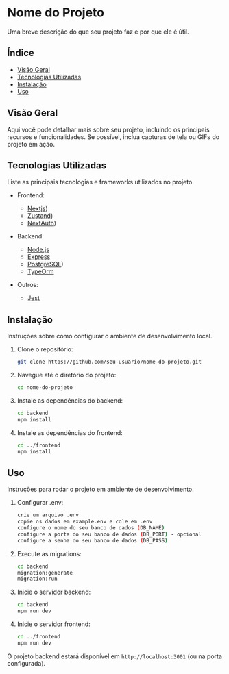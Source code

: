 # Nome do Projeto

Uma breve descrição do que seu projeto faz e por que ele é útil.

## Índice

- [Visão Geral](#visão-geral)
- [Tecnologias Utilizadas](#tecnologias-utilizadas)
- [Instalação](#instalação)
- [Uso](#uso)

## Visão Geral

Aqui você pode detalhar mais sobre seu projeto, incluindo os principais recursos e funcionalidades. Se possível, inclua capturas de tela ou GIFs do projeto em ação.

## Tecnologias Utilizadas

Liste as principais tecnologias e frameworks utilizados no projeto.

- Frontend:
  - [Nextjs](https://nextjs.org/))
  - [Zustand](https://github.com/pmndrs/zustand))
  - [NextAuth](https://next-auth.js.org/))

- Backend:
  - [Node.js](https://nodejs.org/)
  - [Express](https://expressjs.com/)
  - [PostgreSQL](https://www.postgresql.org/))
  - [TypeOrm](https://typeorm.io/)

- Outros:
  - [Jest](https://jestjs.io/)

## Instalação

Instruções sobre como configurar o ambiente de desenvolvimento local.

1. Clone o repositório:
    ```bash
    git clone https://github.com/seu-usuario/nome-do-projeto.git
    ```
2. Navegue até o diretório do projeto:
    ```bash
    cd nome-do-projeto
    ```
3. Instale as dependências do backend:
    ```bash
    cd backend
    npm install
    ```
4. Instale as dependências do frontend:
    ```bash
    cd ../frontend
    npm install
    ```

## Uso

Instruções para rodar o projeto em ambiente de desenvolvimento.

1. Configurar .env:
    ```bash
    crie um arquivo .env
    copie os dados em example.env e cole em .env
    configure o nome do seu banco de dados (DB_NAME)
    configure a porta do seu banco de dados (DB_PORT) - opcional
    configure a senha do seu banco de dados (DB_PASS)
    ```

1. Execute as migrations:
    ```bash
    cd backend
    migration:generate
    migration:run
    ```

1. Inicie o servidor backend:
    ```bash
    cd backend
    npm run dev
    ```

2. Inicie o servidor frontend:
    ```bash
    cd ../frontend
    npm run dev
    ```

O projeto backend estará disponível em `http://localhost:3001` (ou na porta configurada).


